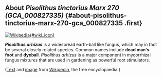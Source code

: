About *Pisolithus tinctorius Marx 270 (GCA\_000827335)* {#about-pisolithus-tinctorius-marx-270-gca_000827335 .first}
-------------------------------------------------------

[![Wikipedia](/img/wikipedia_logo_v2_en.png){#wiki_icon}](http://en.wikipedia.org/wiki/Pisolithus_arhizus)

***Pisolithus arhizus*** is a widespread earth-ball like fungus, which
may in fact be several closely related species. Common names include
**dead man\'s foot** and **dyeball**. *Pisolithus arhizus* is a major
component in mycorrhizal fungus mixtures that are used in gardening as
powerful root stimulators.

([Text](http://en.wikipedia.org/wiki/Pisolithus_arhizus) and
[image](https://commons.wikimedia.org/wiki/File:Pisolithus_arhizus02.jpg)
from [Wikipedia](http://en.wikipedia.org/), the free encyclopaedia.)
